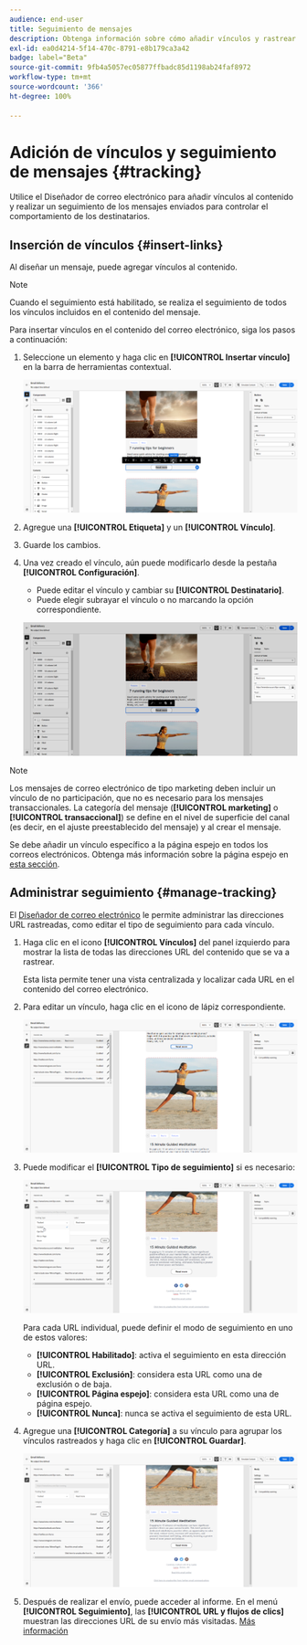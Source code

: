 ```yaml
---
audience: end-user
title: Seguimiento de mensajes
description: Obtenga información sobre cómo añadir vínculos y rastrear los mensajes enviados
exl-id: ea0d4214-5f14-470c-8791-e8b179ca3a42
badge: label="Beta"
source-git-commit: 9fb4a5057ec05877ffbadc85d1198ab24faf8972
workflow-type: tm+mt
source-wordcount: '366'
ht-degree: 100%

---
```


# Adición de vínculos y seguimiento de mensajes {#tracking}

Utilice el Diseñador de correo electrónico para añadir vínculos al contenido y realizar un seguimiento de los mensajes enviados para controlar el comportamiento de los destinatarios.

## Inserción de vínculos {#insert-links}

Al diseñar un mensaje, puede agregar vínculos al contenido.

>[!NOTE]
>
>Cuando el seguimiento está habilitado, se realiza el seguimiento de todos los vínculos incluidos en el contenido del mensaje.

Para insertar vínculos en el contenido del correo electrónico, siga los pasos a continuación:

1. Seleccione un elemento y haga clic en **[!UICONTROL Insertar vínculo]** en la barra de herramientas contextual.

   ![](assets/message-tracking-insert-link.png)

1. Agregue una **[!UICONTROL Etiqueta]** y un **[!UICONTROL Vínculo]**.

1. Guarde los cambios.

1. Una vez creado el vínculo, aún puede modificarlo desde la pestaña **[!UICONTROL Configuración]**.

   * Puede editar el vínculo y cambiar su **[!UICONTROL Destinatario]**.
   * Puede elegir subrayar el vínculo o no marcando la opción correspondiente.

   ![](assets/message-tracking-link-settings.png)

>[!NOTE]
>
>Los mensajes de correo electrónico de tipo marketing deben incluir un vínculo de no participación, que no es necesario para los mensajes transaccionales. La categoría del mensaje (**[!UICONTROL marketing]** o **[!UICONTROL transaccional]**) se define en el nivel de superficie del canal (es decir, en el ajuste preestablecido del mensaje) y al crear el mensaje.

Se debe añadir un vínculo específico a la página espejo en todos los correos electrónicos. Obtenga más información sobre la página espejo en [esta sección](mirror-page.md).

## Administrar seguimiento {#manage-tracking}

El [Diseñador de correo electrónico](create-email-content.md) le permite administrar las direcciones URL rastreadas, como editar el tipo de seguimiento para cada vínculo.

1. Haga clic en el icono **[!UICONTROL Vínculos]** del panel izquierdo para mostrar la lista de todas las direcciones URL del contenido que se va a rastrear.

   Esta lista permite tener una vista centralizada y localizar cada URL en el contenido del correo electrónico.

1. Para editar un vínculo, haga clic en el icono de lápiz correspondiente.

   ![](assets/message-tracking-edit-links.png)

1. Puede modificar el **[!UICONTROL Tipo de seguimiento]** si es necesario:

   ![](assets/message-tracking-edit-a-link.png)

   Para cada URL individual, puede definir el modo de seguimiento en uno de estos valores:

   * **[!UICONTROL Habilitado]**: activa el seguimiento en esta dirección URL.
   * **[!UICONTROL Exclusión]**: considera esta URL como una de exclusión o de baja.
   * **[!UICONTROL Página espejo]**: considera esta URL como una de página espejo.
   * **[!UICONTROL Nunca]**: nunca se activa el seguimiento de esta URL. <!--This information is saved: if the URL appears again in a future message, its tracking is automatically deactivated.-->

1. Agregue una **[!UICONTROL Categoría]** a su vínculo para agrupar los vínculos rastreados y haga clic en **[!UICONTROL Guardar]**.

   ![](assets/message-tracking-edit-a-link_2.png)

1. Después de realizar el envío, puede acceder al informe. En el menú **[!UICONTROL Seguimiento]**, las **[!UICONTROL URL y flujos de clics]** muestran las direcciones URL de su envío más visitadas. [Más información](../reporting/gs-reports.md)

